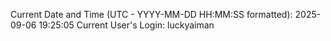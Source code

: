 Current Date and Time (UTC - YYYY-MM-DD HH:MM:SS formatted): 2025-09-06 19:25:05
Current User's Login: luckyaiman
